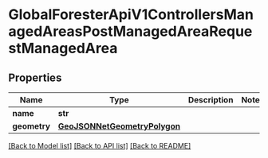 # GlobalForesterApiV1ControllersManagedAreasPostManagedAreaRequestManagedArea

## Properties
Name | Type | Description | Notes
------------ | ------------- | ------------- | -------------
**name** | **str** |  | 
**geometry** | [**GeoJSONNetGeometryPolygon**](GeoJSONNetGeometryPolygon.md) |  | 

[[Back to Model list]](../README.md#documentation-for-models) [[Back to API list]](../README.md#documentation-for-api-endpoints) [[Back to README]](../README.md)

